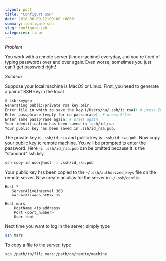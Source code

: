 ```yaml
---
layout: post
title: "Configure SSH"
date: 2018-06-09 12:09:00 +0800
summary: configure ssh
slug: configure-ssh
categories: linux
---
```

_Problem_

You work with a remote server (linux machine) everyday, and you're tired of typing passwords over and over again. Even worse, sometimes you just can't get password right! 

_Solution_

Suppose your local machine is MacOS or Linux. First, you need to generate a pair of SSH key in the local 
```bash
$ ssh-keygen
Generating public/private rsa key pair.
Enter file in which to save the key (/Users/hu/.ssh/id_rsa): # press Enter
Enter passphrase (empty for no passphrase): # press Enter
Enter same passphrase again: # press again
Your identification has been saved in .ssh/id_rsa
Your public key has been saved in .ssh/id_rsa.pub.
```
The private key is `.ssh/id_rsa` and public key is `.ssh/id_rsa.pub`. Now copy your public key to remote machine. You will be prompted to enter the password. Here `-i .ssh/id_rsa.pub` can be omitted because it is the "standard" ssh key.

```bash
ssh-copy-id user@host -i .ssh/id_rsa.pub
```

Your public key has been copied to the `~/.ssh/authorized_keys` file on the remote server. Now create an alias for the server in `~/.ssh/config`
```config
Host *
   ServerAliveInterval 300
   ServerAliveCountMax 15
   
Host mars
    HostName <ip_address>
    Port <port_number>
    User root
```

Next time you want to log in the server, simply type
```bash
ssh mars
```

To copy a file to the server, type
```bash
scp /path/to/file mars:/path/on/remote/machine
```



